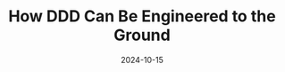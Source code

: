---
title: "How DDD Can Be Engineered to the Ground"
excerpt: ""
coverImage: "/blog/assets/ddd-cover.jpg"
date: "2024-10-15"
ogImage:
  url: "/blog/assets/ddd-cover.jpg"
categories: ["ddd", "architecture"]
---